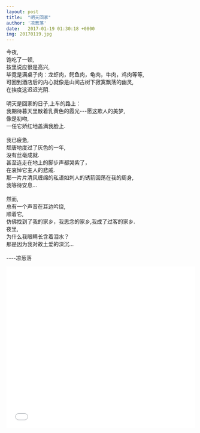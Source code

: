 ```yaml
---
layout: post
title:  "明天回家"
author: '凉葱落'
date:   2017-01-19 01:30:18 +0800
img: 20170119.jpg
---
```

今夜,<br/>
饱吃了一顿,<br/>
按里说应很是高兴,<br/>
毕竟是满桌子肉：龙虾肉，鳄鱼肉，龟肉，牛肉，鸡肉等等,<br/>
可回到酒店后的内心就像是山间古树下寂寞飘荡的幽灵,<br/>
在挨度这迟迟光阴.<br/>
<br/>
明天是回家的日子,上车的路上：<br/>
我期待暮天里散着乳黄色的霞光---愿这欺人的美梦,<br/>
像是初吻,<br/>
一任它娇红地盖满我脸上.<br/>
<br/>
我已疲惫,<br/>
颓唐地度过了灰色的一年,<br/>
没有丝毫成就.<br/>
甚至连走在地上的脚步声都哭紫了，<br/>
在哀悼它主人的悲戚.<br/>
那一片片清风缠绵的私语如刺人的锈箭回荡在我的周身,<br/>
我等待安息...<br/>
<br/>
然而,<br/>
总有一个声音在耳边吟绕,<br/>
顺着它,<br>
仿佛找到了我的家乡，我思念的家乡,我成了过客的家乡.<br/>
夜里,<br/>
为什么我眼睛长含着泪水？<br/>
那是因为我对故土爱的深沉...<br/>
<br/>
----凉葱落
<!-- <iframe frameborder="0" src="//music.163.com/outchain/player?type=1&id=149705&auto=1&height=430" allowfullscreen style="width:100%;height:600px"></iframe> -->
<iframe frameborder="0" src="//music.163.com/outchain/player?type=0&id=403387549&auto=1&height=430" allowfullscreen style="width:100%;height:430px"></iframe>


